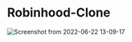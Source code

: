 # Robinhood-Clone
![Screenshot from 2022-06-22 13-09-17](https://user-images.githubusercontent.com/59313846/175107121-1d817e1c-d425-4387-b5f2-46d307b2cf75.png)
